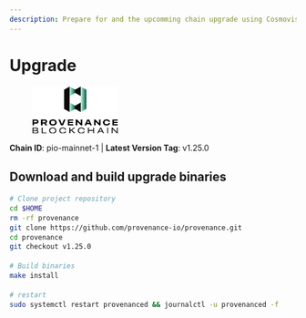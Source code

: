 ```yaml
---
description: Prepare for and the upcomming chain upgrade using Cosmovisor.
---
```


# Upgrade

<figure><img src="https://github.com/takeshi-val/Logo/raw/main/provenanced_logo_name.png" width="150" alt=""><figcaption></figcaption></figure>

**Chain ID**: pio-mainnet-1 | **Latest Version Tag**: v1.25.0 


## Download and build upgrade binaries

```bash
# Clone project repository
cd $HOME
rm -rf provenance
git clone https://github.com/provenance-io/provenance.git
cd provenance
git checkout v1.25.0

# Build binaries
make install

# restart
sudo systemctl restart provenanced && journalctl -u provenanced -f
```


